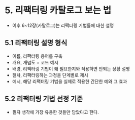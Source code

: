 # 5. 리팩터링 카탈로그 보는 법
- 이후 6~12장(카탈로그)는 리팩터링 기법들에 대한 설명
## 5.1 리팩터링 설명 형식
- 이름, 리팩터링 용어를 구축
- 개요, 개념도 + 코드 예시
- 배경, 리팩터링 기법이 왜 필요한지와 적용하면 안되는 상황 설명
- 절차, 리팩터링하는 과정을 단계별로 제시
- 예시, 해당 리팩터링 기법을 실제로 적용한 간단한 예와 그 효과
## 5.2 리팩터링 기법 선정 기준
- 필자 생각에 가장 유용한 것들만 담았다고 한다.
